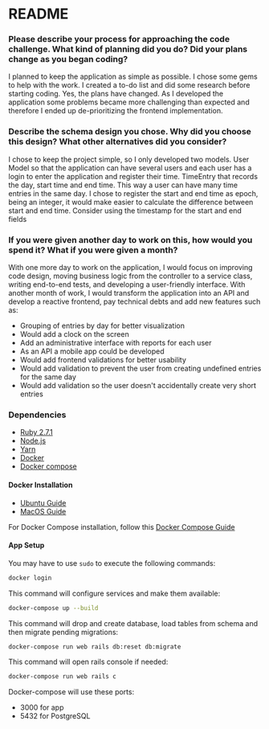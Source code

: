 # README

### Please describe your process for approaching the code challenge. What kind of planning did you do? Did your plans change as you began coding?

I planned to keep the application as simple as possible.
I chose some gems to help with the work.
I created a to-do list and did some research before starting coding.
Yes, the plans have changed.
 As I developed the application some problems became more challenging than expected and therefore I ended up de-prioritizing the frontend implementation.


### Describe the schema design you chose. Why did you choose this design? What other alternatives did you consider?

I chose to keep the project simple, so I only developed two models.
User Model so that the application can have several users and each user has a login to enter the application and register their time.
TimeEntry that records the day, start time and end time.
This way a user can have many time entries in the same day.
I chose to register the start and end time as epoch, being an integer, it would make easier to calculate the difference between start and end time.
Consider using the timestamp for the start and end fields


### If you were given another day to work on this, how would you spend it? What if you were given a month?

With one more day to work on the application, I would focus on improving code design, moving business logic from the controller to a service class, writing end-to-end tests, and developing a user-friendly interface.
With another month of work, I would transform the application into an API and develop a reactive frontend, pay technical debts and add new features such as:
- Grouping of entries by day for better visualization
- Would add a clock on the screen
- Add an administrative interface with reports for each user
- As an API a mobile app could be developed
- Would add frontend validations for better usability
- Would add validation to prevent the user from creating undefined entries for the same day
- Would add validation so the user doesn't accidentally create very short entries





### Dependencies

- [Ruby 2.7.1](ruby-lang.org/en/news/2021/04/05/ruby-2-7-3-released/)
- [Node.js](https://nodejs.org/en/download/)
- [Yarn](https://yarnpkg.com/getting-started)
- [Docker](https://docs.docker.com/get-docker/)
- [Docker compose](https://docs.docker.com/compose/install/)

#### Docker Installation

- [Ubuntu Guide](https://docs.docker.com/engine/install/ubuntu)
- [MacOS Guide](https://docs.docker.com/docker-for-mac/install)

For Docker Compose installation, follow this [Docker Compose Guide](https://docs.docker.com/compose/install/)

#### App Setup

You may have to use `sudo` to execute the following commands:

```bash
docker login
```

This command will configure services and make them available:

```bash
docker-compose up --build
```

This command will drop and create database, load tables from schema and then migrate pending migrations:

```bash
docker-compose run web rails db:reset db:migrate
```

This command will open rails console if needed:

```bash
docker-compose run web rails c
```

Docker-compose will use these ports:

- 3000 for app
- 5432 for PostgreSQL

